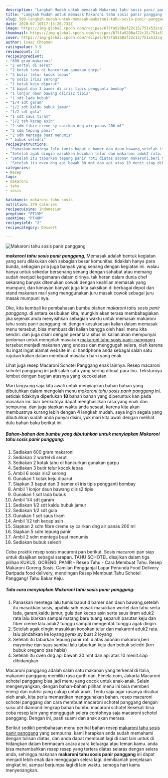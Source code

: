 ```yaml
---
description: "Langkah Mudah untuk memasak Makaroni tahu sosis panir panggang, Anti Gagal"
title: "Langkah Mudah untuk memasak Makaroni tahu sosis panir panggang, Anti Gagal"
slug: 500-langkah-mudah-untuk-memasak-makaroni-tahu-sosis-panir-panggang-anti-gagal
date: 2020-07-10T17:13:28.732Z
image: https://img-global.cpcdn.com/recipes/675fa9208af22c15/751x532cq70/makaroni-tahu-sosis-panir-panggang-foto-resep-utama.jpg
thumbnail: https://img-global.cpcdn.com/recipes/675fa9208af22c15/751x532cq70/makaroni-tahu-sosis-panir-panggang-foto-resep-utama.jpg
cover: https://img-global.cpcdn.com/recipes/675fa9208af22c15/751x532cq70/makaroni-tahu-sosis-panir-panggang-foto-resep-utama.jpg
author: Isaac Chapman
ratingvalue: 3.9
reviewcount: 14
recipeingredient:
- "600 gram makaroni"
- "2 wortel di serut"
- "2 kotak tahu di hancurkan gunakan garpu"
- "3 butir telur kocok lepas"
- "6 sosis iris2 serong"
- "1 kotak keju diparut"
- "3 baput dan 3 bamer di iris tipis pengganti bombay"
- "1 lonjor daun bawang diiris2 tipis"
- "1 sdt lada bubuk"
- "1/4 sdt garam"
- "1/2 sdt kaldu bubuk jamur"
- "1/2 sdt gula"
- "1 sdt saus tiram"
- "1/2 teh kecap asin"
- "2 sdm fibre creme sy cairkan dng air panas 200 ml"
- "5 sdm tepung panir"
- "2 sdm mentega buat menumis"
- " bubuk seledri"
recipeinstructions:
- "Panaskan mentega lalu tumis baput d bamer dan daun bawang,setelah itu masukkan sosis, apabila sdh masak masukkan wortel dan tahu serta lada, garam,kaldu jamur, gula dan kecap asin serta saus tiram aduk2 rata lalu biarkan sampai matang baru tuang separuh parutan keju dan fiber creme lalu aduk2 tunggu sampai mengental. tunggu agak dingin."
- "Setelah agak dingin masukkan kocokan telur dan makaroni aduk2 rata. lalu pindahkan ke loyang pyrex,sy buat 2 loyang"
- "Setelah itu taburkan tepung panir roti diatas adonan makaroni,beri mayonise dan saus sambal lalu taburkan keju dan bubuk seledri (krn bubuk oregano pas habis)"
- "Setelah itu oven dng api bawah 30 mnt dan api atas 10 menit.siap dihidangkan"
categories:
- Resep
tags:
- makaroni
- tahu
- sosis

katakunci: makaroni tahu sosis 
nutrition: 279 calories
recipecuisine: Indonesian
preptime: "PT15M"
cooktime: "PT48M"
recipeyield: "2"
recipecategory: Dessert

---
```



![Makaroni tahu sosis panir panggang](https://img-global.cpcdn.com/recipes/675fa9208af22c15/751x532cq70/makaroni-tahu-sosis-panir-panggang-foto-resep-utama.jpg)

<b><i>makaroni tahu sosis panir panggang</i></b>, Memasak adalah bentuk kegiatan yang seru dilakukan oleh sebagian besar komunitas. tidaklah hanya para bunda, sebagian pria juga banyak yang senang dengan kegiatan ini. walau hanya untuk sekedar bersenang senang dengan sahabat atau memang sudah menjadi kegemaran dalam dirinya. tak heran dalam dunia chef sekarang banyak ditemukan cowok dengan keahlian memasak yang mumpuni, dan lumayan banyak juga kita saksikan di berbagai depot dan stand makanan mall yang menggunakan juru masak cowok sebagai juru masak mumpuni nya.

Oke, kita kembali ke pembahasan bumbu olahan <i>makaroni tahu sosis panir panggang</i>. di antara kesibukan kita, mungkin akan terasa membahagiakan jika sejenak anda menyisihkan sebagian waktu untuk memasak makaroni tahu sosis panir panggang ini. dengan kesuksesan kalian dalam memasak menu tersebut, bisa membuat diri kalian bangga oleh hasil menu kita sendiri. dan juga disini dengan perantara situs ini kalian akan mempunyai pedoman untuk mengolah masakan <u>makaroni tahu sosis panir panggang</u> tersebut menjadi makanan yang endess dan menggugah selera, oleh karena itu ingat ingat alamat website ini di handphone anda sebagai salah satu rujukan kalian dalam membuat masakan baru yang enak.

Lihat juga resep Macaroni Schotel Panggang enak lainnya. Resep macaroni schotel panggang ini jadi salah satu yang sering dibuat para ibu. Teksturnya lembut dengan bagian atasnya yang kecokelatan.


Mari langsung saja kita awali untuk menyiapkan bahan bahan yang dibutuhkan dalam mengolah menu <u><i>makaroni tahu sosis panir panggang</i></u> ini. setidak tidaknya diperlukan <b>18</b> bahan bahan yang diperuntuk kan pada masakan ini. biar berikutnya dapat menghasilkan rasa yang enak dan sempurna. dan juga siapkan waktu anda sesaat, karena kita akan membuatnya kurang lebih dengan <b>4</b> langkah mudah. saya ingin segala yang dibutuhkan sudah anda punyai disini, yuk mari kita awali dengan melihat dulu bahan baku berikut ini.

<!--inarticleads1-->

##### Bahan-bahan dan bumbu yang dibutuhkan untuk menyiapkan Makaroni tahu sosis panir panggang:

1. Sediakan 600 gram makaroni
1. Sediakan 2 wortel di serut
1. Sediakan 2 kotak tahu di hancurkan gunakan garpu
1. Sediakan 3 butir telur kocok lepas
1. Ambil 6 sosis iris2 serong
1. Gunakan 1 kotak keju diparut
1. Siapkan 3 baput dan 3 bamer di iris tipis pengganti bombay
1. Ambil 1 lonjor daun bawang diiris2 tipis
1. Gunakan 1 sdt lada bubuk
1. Ambil 1/4 sdt garam
1. Sediakan 1/2 sdt kaldu bubuk jamur
1. Sediakan 1/2 sdt gula
1. Gunakan 1 sdt saus tiram
1. Ambil 1/2 teh kecap asin
1. Siapkan 2 sdm fibre creme sy cairkan dng air panas 200 ml
1. Siapkan 5 sdm tepung panir
1. Ambil 2 sdm mentega buat menumis
1. Sediakan  bubuk seledri


Coba praktik resep sosis macaroni pan berikut. Sosis macaroni pan siap untuk disajikan sebagai sarapan. TAHU SCHOTEL disajikan dalam tiga pilihan KUKUS, GORENG, PANIR - Resep Tahu - Cara Membuat Tahu. Resep Makaroni Goreng Sosis, Camilan Pengganjal Lapar Penunda Food Delivery Daripada food delivery, mendingan Resep Membuat Tahu Schotel Panggang/ Tahu Bakar Keju. 

<!--inarticleads2-->

##### Tata cara menyiapkan Makaroni tahu sosis panir panggang:

1. Panaskan mentega lalu tumis baput d bamer dan daun bawang,setelah itu masukkan sosis, apabila sdh masak masukkan wortel dan tahu serta lada, garam,kaldu jamur, gula dan kecap asin serta saus tiram aduk2 rata lalu biarkan sampai matang baru tuang separuh parutan keju dan fiber creme lalu aduk2 tunggu sampai mengental. tunggu agak dingin.
1. Setelah agak dingin masukkan kocokan telur dan makaroni aduk2 rata. lalu pindahkan ke loyang pyrex,sy buat 2 loyang
1. Setelah itu taburkan tepung panir roti diatas adonan makaroni,beri mayonise dan saus sambal lalu taburkan keju dan bubuk seledri (krn bubuk oregano pas habis)
1. Setelah itu oven dng api bawah 30 mnt dan api atas 10 menit.siap dihidangkan


Macaroni panggang adalah salah satu makanan yang terkenal di Italia, makaroni panggang memiliki rasa gurih dan. Fimela.com, Jakarta Macaroni schotel panggang bisa jadi menu yang cocok untuk anak-anak. Selain mengenyangkan, dengan bahan-bahan pilihan menu ini bisa memberi energi dan nutrisi yang cukup untuk anak. Tentu saja agar rasanya disukai oleh anak, kita perlu memastikan menggunakan bahan. resep macaroni schotel panggang dan cara membuat macaroni schotel panggang dengan susu uht diamond lengkap bahan bumbu macaroni schotel Sesekali bisa coba resep lain yang menggugah selera contohnya saja macaroni schotel panggang. Dengan ini, pasti suami dan anak akan merasa. 

Berikut sedikit pembahasan menu perihal bahan resep <u>makaroni tahu sosis panir panggang</u> yang sempurna. kami harapkan anda sudah memahami dengan tulisan diatas, dan anda dapat membuat lagi di saat lain untuk di hidangkan dalam bermacam acara acara keluarga atau teman kamu. anda bisa menambahkan resep resep yang tertera diatas selaras dengan selera anda, sehingga makanan <b>makaroni tahu sosis panir panggang</b> ini dapat menjadi lebih enak dan menggugah selera lagi. demikianlah penjelasan singkat ini, sampai berjumpa lagi di lain waktu. semoga hari kamu menyenangkan.

